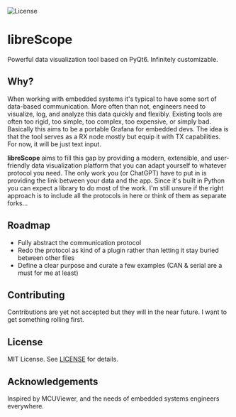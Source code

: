 ![License](https://img.shields.io/github/license/dweggg/libreScope)

# libreScope
Powerful data visualization tool based on PyQt6. Infinitely customizable.

## Why?
When working with embedded systems it's typical to have some sort of data-based communication. More often than not, engineers need to visualize, log, and analyze this data quickly and flexibly. Existing tools are often too rigid, too simple, too complex, too expensive, or simply bad. Basically this aims to be a portable Grafana for embedded devs. The idea is that the tool serves as a RX node mostly but equip it with TX capabilities. For now, it will be just text input.

**libreScope** aims to fill this gap by providing a modern, extensible, and user-friendly data visualization platform that you can adapt yourself to whatever protocol you need. The only work you (or ChatGPT) have to put in is providing the link between your data and the app. Since it's built in Python you can expect a library to do most of the work. I'm still unsure if the right approach is to include all the protocols in here or think of them as separate forks...

## Roadmap
- Fully abstract the communication protocol
- Redo the protocol as kind of a plugin rather than letting it stay buried between other files
- Define a clear purpose and curate a few examples (CAN & serial are a must for me at least)

## Contributing

Contributions are yet not accepted but they will in the near future. I want to get something rolling first.

## License

MIT License. See [LICENSE](LICENSE) for details.

## Acknowledgements

Inspired by MCUViewer, and the needs of embedded systems engineers everywhere.

